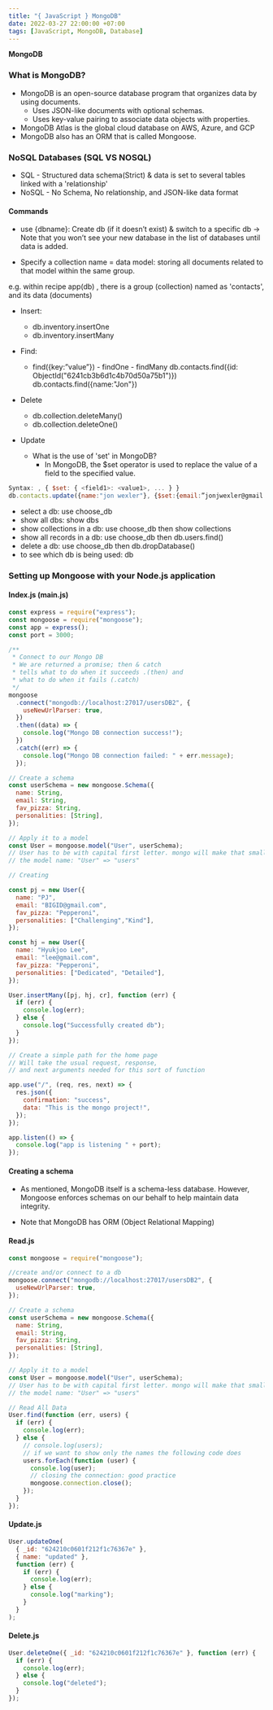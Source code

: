 ```yaml
---
title: "{ JavaScript } MongoDB"
date: 2022-03-27 22:00:00 +07:00
tags: [JavaScript, MongoDB, Database]
---
```


**MongoDB**

### What is MongoDB?

- MongoDB is an open-source database program that organizes data by using documents.
  - Uses JSON-like documents with optional schemas.
  - Uses key-value pairing to associate data objects with properties.
- MongoDB Atlas is the global cloud database on AWS, Azure, and GCP
- MongoDB also has an ORM that is called Mongoose.

### NoSQL Databases (SQL VS NOSQL)

- SQL - Structured data schema(Strict) & data is set to several tables linked with a 'relationship'
- NoSQL - No Schema, No relationship, and JSON-like data format

#### Commands

- use {dbname}: Create db (if it doesn’t exist) & switch to a specific db &rarr; Note that you won’t see your new database in the list of databases until data is added.

- Specify a collection name = data model: storing all documents related to that model within the same group.

e.g. within recipe app(db) , there is a group (collection) named as 'contacts', and its data (documents)

- Insert:

  - db.inventory.insertOne
  - db.inventory.insertMany

- Find:

  - find({key:”value”}) - findOne - findMany
    db.contacts.find({id: ObjectId("6241cb3b6d1c4b70d50a75b1")})
    db.contacts.find({name:"Jon"})

- Delete

  - db.collection.deleteMany()
  - db.collection.deleteOne()

- Update
  - What is the use of 'set' in MongoDB?
    - In MongoDB, the $set operator is used to replace the value of a field to the specified value.

```javascript
Syntax: , { $set: { <field1>: <value1>, ... } }
db.contacts.update({name:"jon wexler"}, {$set:{email:”jonjwexler@gmail.com”}})
```

- select a db: use choose_db
- show all dbs: show dbs
- show collections in a db: use choose_db then show collections
- show all records in a db: use choose_db then db.users.find()
- delete a db: use choose_db then db.dropDatabase()
- to see which db is being used: db

### Setting up Mongoose with your Node.js application

#### Index.js (main.js)

```javascript
const express = require("express");
const mongoose = require("mongoose");
const app = express();
const port = 3000;

/**
 * Connect to our Mongo DB
 * We are returned a promise; then & catch
 * tells what to do when it succeeds .(then) and
 * what to do when it fails (.catch)
 */
mongoose
  .connect("mongodb://localhost:27017/usersDB2", {
    useNewUrlParser: true,
  })
  .then((data) => {
    console.log("Mongo DB connection success!");
  })
  .catch((err) => {
    console.log("Mongo DB connection failed: " + err.message);
  });

// Create a schema
const userSchema = new mongoose.Schema({
  name: String,
  email: String,
  fav_pizza: String,
  personalities: [String],
});

// Apply it to a model
const User = mongoose.model("User", userSchema);
// User has to be with capital first letter. mongo will make that small and pluralize
// the model name: "User" => "users"

// Creating

const pj = new User({
  name: "PJ",
  email: "BIGID@gmail.com",
  fav_pizza: "Pepperoni",
  personalities: ["Challenging","Kind"],
});

const hj = new User({
  name: "Hyukjoo Lee",
  email: "lee@gmail.com",
  fav_pizza: "Pepperoni",
  personalities: ["Dedicated", "Detailed"],
});

User.insertMany([pj, hj, cr], function (err) {
  if (err) {
    console.log(err);
  } else {
    console.log("Successfully created db");
  }
});

// Create a simple path for the home page
// Will take the usual request, response,
// and next arguments needed for this sort of function

app.use("/", (req, res, next) => {
  res.json({
    confirmation: "success",
    data: "This is the mongo project!",
  });
});

app.listen(() => {
  console.log("app is listening " + port);
});

```

#### Creating a schema

- As mentioned, MongoDB itself is a schema-less database. However, Mongoose enforces schemas on our behalf to help maintain data integrity.

- Note that MongoDB has ORM (Object Relational Mapping)

#### Read.js

```javascript
const mongoose = require("mongoose");

//create and/or connect to a db
mongoose.connect("mongodb://localhost:27017/usersDB2", {
  useNewUrlParser: true,
});

// Create a schema
const userSchema = new mongoose.Schema({
  name: String,
  email: String,
  fav_pizza: String,
  personalities: [String],
});

// Apply it to a model
const User = mongoose.model("User", userSchema);
// User has to be with capital first letter. mongo will make that small and pluralize
// the model name: "User" => "users"

// Read All Data
User.find(function (err, users) {
  if (err) {
    console.log(err);
  } else {
    // console.log(users);
    // if we want to show only the names the following code does
    users.forEach(function (user) {
      console.log(user);
      // closing the connection: good practice
      mongoose.connection.close();
    });
  }
});
```

#### Update.js

```javascript
User.updateOne(
  { _id: "624210c0601f212f1c76367e" },
  { name: "updated" },
  function (err) {
    if (err) {
      console.log(err);
    } else {
      console.log("marking");
    }
  }
);
```

#### Delete.js

```javascript
User.deleteOne({ _id: "624210c0601f212f1c76367e" }, function (err) {
  if (err) {
    console.log(err);
  } else {
    console.log("deleted");
  }
});
```

